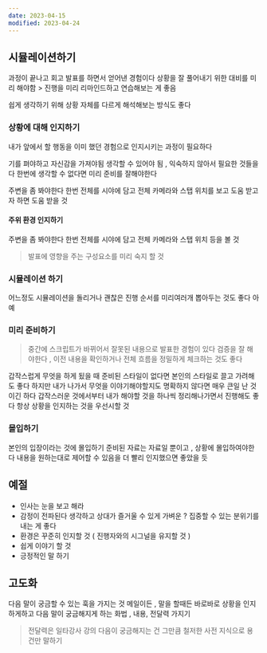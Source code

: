 ```yaml
---
date: 2023-04-15
modified: 2023-04-24
---
```


## 시뮬레이션하기

과정이 끝나고 회고 발표를 하면서 얻어낸 경험이다
상황을 잘 풀어내기 위한 대비를 미리 해야함 > 진행을 미리 리마인드하고 연습해보는 게 좋음

쉽게 생각하기 위해 상황 자체를 다르게 해석해보는 방식도 좋다

### 상황에 대해 인지하기

내가 앞에서 할 행동을 이미 했던 경험으로 인지시키는 과정이 필요하다

기를 펴야하고 자신감을 가져야됨
생각할 수 있어야 됨 , 익숙하지 않아서 필요한 것들을 다 한번에 생각할 수 없다면 미리 준비를 잘해야한다

주변을 좀 봐야한다
한번 전체를 시야에 담고
전체 카메라와
스탭 위치를 보고 도움 받고자 하면 도움 받을 것

#### 주위 환경 인지하기

주변을 좀 봐야한다
한번 전체를 시야에 담고
전체 카메라와
스탭 위치 등을 볼 것

> 발표에 영향을 주는 구성요소를 미리 숙지 할 것

### 시뮬레이션 하기

어느정도 시뮬레이션을 돌리거나 괜찮은 진행 순서를 미리여러개 뽑아두는 것도 좋다
아예

### 미리 준비하기

> 중간에 스크립트가 바뀌어서 잘못된 내용으로 발표한 경험이 있다
> 검증을 잘 해야한다 , 이전 내용을 확인하거나 전체 흐름을 정밀하게 체크하는 것도 좋다

갑작스럽게 무엇을 하게 됬을 때
준비된 스타일이 없다면 본인의 스타일로 끌고 가려해도 좋다
하지만 내가 나가서 무엇을 이야기해야할지도 명확하지 않다면 매우 큰일 난 것이긴 하다
갑작스러운 것에서부터 내가 해야할 것을 하나씩 정리해나가면서 진행해도 좋다
항상 상황을 인지하는 것을 우선시할 것

### 몰입하기

본인의 입장이라는 것에 몰입하기
준비된 자료는 자료일 뿐이고 , 상황에 몰입하여야한다
내용을 원하는대로 제어할 수 있음을 더 빨리 인지했으면 좋았을 듯

## 예절

- 인사는 눈을 보고 해라
- 감정이 전파된다 생각하고 상대가 즐거울 수 있게 가벼운 ? 집중할 수 있는 분위기를 내는 게 좋다
- 환경은 꾸준히 인지할 것 ( 진행자와의 시그널을 유지할 것 )
- 쉽게 이야기 할 것
- 긍정적인 말 하기

## 고도화

다음 말이 궁금할 수 있는 훅을 가지는 것
메일이든 , 말을 할때든
바로바로 상황을 인지하게하고 다음 말이 궁금해지게 하는 화법 , 내용, 전달력 가지기

> 전달력은 일타강사 강의
> 다음이 궁금해지는 건 그만큼 철저한 사전 지식으로 용건만 말하기
